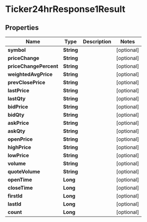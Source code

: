 

# Ticker24hrResponse1Result


## Properties

| Name | Type | Description | Notes |
|------------ | ------------- | ------------- | -------------|
|**symbol** | **String** |  |  [optional] |
|**priceChange** | **String** |  |  [optional] |
|**priceChangePercent** | **String** |  |  [optional] |
|**weightedAvgPrice** | **String** |  |  [optional] |
|**prevClosePrice** | **String** |  |  [optional] |
|**lastPrice** | **String** |  |  [optional] |
|**lastQty** | **String** |  |  [optional] |
|**bidPrice** | **String** |  |  [optional] |
|**bidQty** | **String** |  |  [optional] |
|**askPrice** | **String** |  |  [optional] |
|**askQty** | **String** |  |  [optional] |
|**openPrice** | **String** |  |  [optional] |
|**highPrice** | **String** |  |  [optional] |
|**lowPrice** | **String** |  |  [optional] |
|**volume** | **String** |  |  [optional] |
|**quoteVolume** | **String** |  |  [optional] |
|**openTime** | **Long** |  |  [optional] |
|**closeTime** | **Long** |  |  [optional] |
|**firstId** | **Long** |  |  [optional] |
|**lastId** | **Long** |  |  [optional] |
|**count** | **Long** |  |  [optional] |



